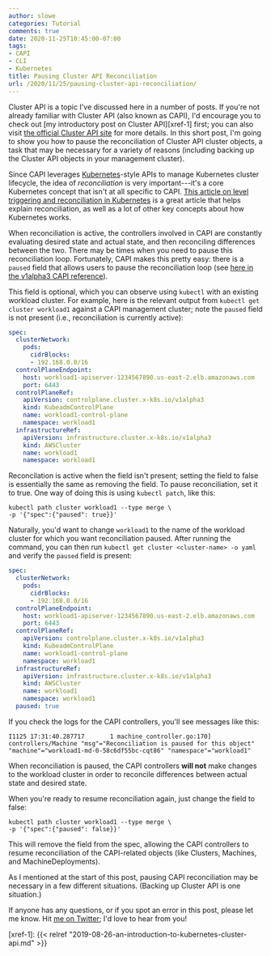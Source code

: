 ```yaml
---
author: slowe
categories: Tutorial
comments: true
date: 2020-11-25T10:45:00-07:00
tags:
- CAPI
- CLI
- Kubernetes
title: Pausing Cluster API Reconciliation
url: /2020/11/25/pausing-cluster-api-reconciliation/
---
```


Cluster API is a topic I've discussed here in a number of posts. If you're not already familiar with Cluster API (also known as CAPI), I'd encourage you to check out [my introductory post on Cluster API][xref-1] first; you can also visit [the official Cluster API site][link-1] for more details. In this short post, I'm going to show you how to pause the reconciliation of Cluster API cluster objects, a task that may be necessary for a variety of reasons (including backing up the Cluster API objects in your management cluster).<!--more-->

Since CAPI leverages [Kubernetes][link-2]-style APIs to manage Kubernetes cluster lifecycle, the idea of _reconciliation_ is very important---it's a core Kubernetes concept that isn't at all specific to CAPI. [This article on level triggering and reconciliation in Kubernetes][link-3] is a great article that helps explain reconciliation, as well as a lot of other key concepts about how Kubernetes works.

When reconciliation is active, the controllers involved in CAPI are constantly evaluating desired state and actual state, and then reconciling differences between the two. There may be times when you need to pause this reconciliation loop. Fortunately, CAPI makes this pretty easy: there is a `paused` field that allows users to pause the reconciliation loop (see [here in the v1alpha3 CAPI reference][link-4]).

This field is optional, which you can observe using `kubectl` with an existing workload cluster. For example, here is the relevant output from `kubectl get cluster workload1` against a CAPI management cluster; note the `paused` field is not present (i.e., reconciliation is currently active):

```yaml
spec:
  clusterNetwork:
    pods:
      cidrBlocks:
      - 192.168.0.0/16
  controlPlaneEndpoint:
    host: workload1-apiserver-1234567890.us-east-2.elb.amazonaws.com
    port: 6443
  controlPlaneRef:
    apiVersion: controlplane.cluster.x-k8s.io/v1alpha3
    kind: KubeadmControlPlane
    name: workload1-control-plane
    namespace: workload1
  infrastructureRef:
    apiVersion: infrastructure.cluster.x-k8s.io/v1alpha3
    kind: AWSCluster
    name: workload1
    namespace: workload1
```

Reconcilation is active when the field isn't present; setting the field to false is essentially the same as removing the field. To pause reconciliation, set it to true. One way of doing this is using `kubectl patch`, like this:

```
kubectl path cluster workload1 --type merge \
-p '{"spec":{"paused": true}}'
```

Naturally, you'd want to change `workload1` to the name of the workload cluster for which you want reconciliation paused. After running the command, you can then run `kubectl get cluster <cluster-name> -o yaml` and verify the `paused` field is present:

```yaml
spec:
  clusterNetwork:
    pods:
      cidrBlocks:
      - 192.168.0.0/16
  controlPlaneEndpoint:
    host: workload1-apiserver-1234567890.us-east-2.elb.amazonaws.com
    port: 6443
  controlPlaneRef:
    apiVersion: controlplane.cluster.x-k8s.io/v1alpha3
    kind: KubeadmControlPlane
    name: workload1-control-plane
    namespace: workload1
  infrastructureRef:
    apiVersion: infrastructure.cluster.x-k8s.io/v1alpha3
    kind: AWSCluster
    name: workload1
    namespace: workload1
  paused: true
```

If you check the logs for the CAPI controllers, you'll see messages like this:

```
I1125 17:31:40.287717       1 machine_controller.go:170] controllers/Machine "msg"="Reconciliation is paused for this object" "machine"="workload1-md-0-58c6df55bc-cqt86" "namespace"="workload1"
```

When reconciliation is paused, the CAPI controllers **will not** make changes to the workload cluster in order to reconcile differences between actual state and desired state.

When you're ready to resume reconciliation again, just change the field to false:

```
kubectl path cluster workload1 --type merge \
-p '{"spec":{"paused": false}}'
```

This will remove the field from the spec, allowing the CAPI controllers to resume reconciliation of the CAPI-related objects (like Clusters, Machines, and MachineDeployments).

As I mentioned at the start of this post, pausing CAPI reconciliation may be necessary in a few different situations. (Backing up Cluster API is one situation.)

If anyone has any questions, or if you spot an error in this post, please let me know. Hit [me on Twitter][link-99]; I'd love to hear from you!

[link-1]: https://cluster-api.sigs.k8s.io/
[link-2]: https://kubernetes.io/
[link-3]: https://hackernoon.com/level-triggering-and-reconciliation-in-kubernetes-1f17fe30333d
[link-4]: https://godoc.org/sigs.k8s.io/cluster-api/api/v1alpha3#ClusterSpec
[link-99]: https://twitter.com/scott_lowe
[xref-1]: {{< relref "2019-08-26-an-introduction-to-kubernetes-cluster-api.md" >}}
